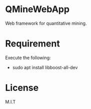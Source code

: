 # QMineWebApp
Web framework for quantitative mining.

# Requirement

Execute the following:
- sudo apt install libboost-all-dev

# License
M.I.T